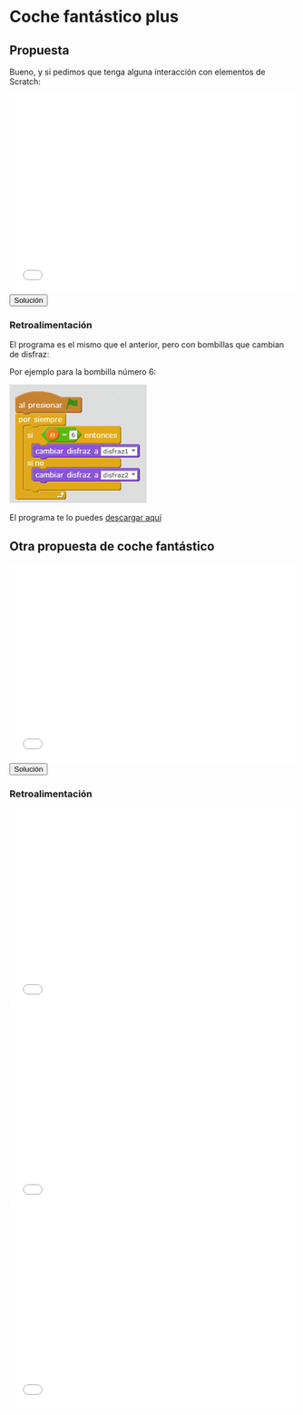 
# Coche fantástico plus

## Propuesta

Bueno, y si pedimos que tenga alguna interacción con elementos de Scratch:

<iframe width="100%" height="350" src="//www.youtube.com/embed/23RnW9e2gD8" frameborder="0"></iframe>

<script type="text/javascript">var feedback44_93text = "Solución";</script><input type="button" name="toggle-feedback-44_93" value="Solución" class="feedbackbutton" onclick="$exe.toggleFeedback(this,false);return false" />

### Retroalimentación

El programa es el mismo que el anterior, pero con bombillas que cambian de disfraz:

Por ejemplo para la bombilla número 6:

<img src="img/cochefantastico-plus-bombilla.png" height="209" />

El programa te lo puedes [descargar aquí](cochefantanstico-plus.sb2)

## Otra propuesta de coche fantástico

<iframe width="100%" height="350" src="//www.youtube.com/embed/ucQRrE1j32g" frameborder="0"></iframe>

<script type="text/javascript">var feedback17_93text = "Solución";</script><input type="button" name="toggle-feedback-17_93" value="Solución" class="feedbackbutton" onclick="$exe.toggleFeedback(this,false);return false" />

### Retroalimentación

<iframe width="100%" height="350" src="//www.youtube.com/embed/7CoMjsU0aI4" frameborder="0"></iframe>



<iframe width="100%" height="350" src="//www.youtube.com/embed/HFzhEpXn6yA" frameborder="0"></iframe>

<iframe width="100%" height="350" src="//www.youtube.com/embed/7VJ_nCiII6w" frameborder="0"></iframe>

